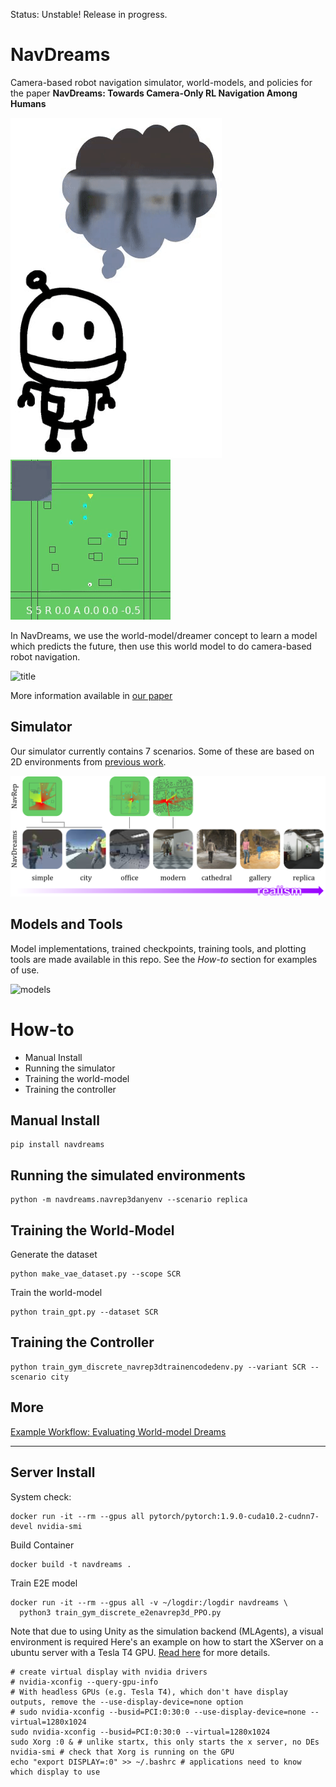 Status: Unstable! Release in progress.

# NavDreams

Camera-based robot navigation simulator, world-models, and policies for the paper
**NavDreams: Towards Camera-Only RL Navigation Among Humans**

![dream](media/dreaming.gif)
![title](media/title.gif)

In NavDreams, we use the world-model/dreamer concept to learn a model which predicts the future,
then use this world model to do camera-based robot navigation.

![title](media/real_tests.gif)

More information available in [our paper](TODO)

## Simulator

Our simulator currently contains 7 scenarios. Some of these are based on 2D environments from [previous work](https://www.github.com/danieldugas/navrep).

![scenarios](media/scenarios.png)

<!-- To find out how to modify the simulator for your own needs, follow [this link](https://www.github.com/danieldugas/WaveEnv) -->

## Models and Tools

Model implementations, trained checkpoints, training tools, and plotting tools are made available in this repo. See the *How-to* section for examples of use. 

![models](media/models.gif)

# How-to

- Manual Install
- Running the simulator
- Training the world-model
- Training the controller

## Manual Install

```
pip install navdreams
```

## Running the simulated environments

```
python -m navdreams.navrep3danyenv --scenario replica
```

## Training the World-Model

Generate the dataset

```
python make_vae_dataset.py --scope SCR
```

Train the world-model

```
python train_gpt.py --dataset SCR
```

## Training the Controller

```
python train_gym_discrete_navrep3dtrainencodedenv.py --variant SCR --scenario city
```

## More

[Example Workflow: Evaluating World-model Dreams](wiki/worldmodel_error.md)

---

## Server Install

System check:

```
docker run -it --rm --gpus all pytorch/pytorch:1.9.0-cuda10.2-cudnn7-devel nvidia-smi
```

Build Container
```
docker build -t navdreams .
```

Train E2E model
```
docker run -it --rm --gpus all -v ~/logdir:/logdir navdreams \
  python3 train_gym_discrete_e2enavrep3d_PPO.py
```

Note that due to using Unity as the simulation backend (MLAgents), a visual environment is required
Here's an example on how to start the XServer on a ubuntu server with a Tesla T4 GPU.
[Read here](https://dugas.ch/lord_of_the_files/run_your_unity_ml_executable_in_the_cloud.html) for more details.

```
# create virtual display with nvidia drivers
# nvidia-xconfig --query-gpu-info
# With headless GPUs (e.g. Tesla T4), which don't have display outputs, remove the --use-display-device=none option
# sudo nvidia-xconfig --busid=PCI:0:30:0 --use-display-device=none --virtual=1280x1024
sudo nvidia-xconfig --busid=PCI:0:30:0 --virtual=1280x1024
sudo Xorg :0 & # unlike startx, this only starts the x server, no DEs
nvidia-smi # check that Xorg is running on the GPU
echo "export DISPLAY=:0" >> ~/.bashrc # applications need to know which display to use
```
